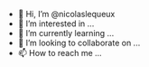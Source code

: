 - 👋 Hi, I’m @nicolaslequeux
- 👀 I’m interested in ...
- 🌱 I’m currently learning ...
- 💞️ I’m looking to collaborate on ...
- 📫 How to reach me ...

<!---
nicolaslequeux/nicolaslequeux is a ✨ special ✨ repository because its `README.md` (this file) appears on your GitHub profile.
You can click the Preview link to take a look at your changes.
--->
